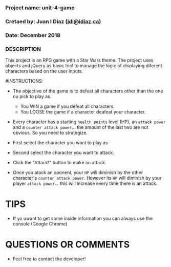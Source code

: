 ###
### Project name:   unit-4-game
### Cretaed by:     Juan I Diaz (jdi@idiaz.ca)
### Date:           December 2018
### 

### DESCRIPTION
This project is an RPG game with a Star Wars theme. The project uses objects and jQuery as basic tool to 
manage the logic of displaying diferent characters based on the user inputs.


#INSTRUCTIONS:
- The objective of the game is to defeat all characters other than the one ou pick to play as.
    + You WIN a game if you defeat all characters.
    + You LOOSE the game if a character deafeat your character.

- Every character has a starting `health points` level (HP), an `attack power` and a `counter attack power`... the
  amount of the last two are not obvious. So you need to strategize.

- First select the character you want to play as

- Second select the character you want to attack.

- Click the "Attack!" button to make an attack.

- Once you atack an oponent, your `HP` will diminish by the other character's `counter attack power`. However its
  `HP` will diminish by your player `attack power`... this will increase every time there is an attack.


# TIPS
- If yo uwant to get some inside information you can always use the console (Google Chrome)

# QUESTIONS OR COMMENTS
- Feel free to contact the developer!

